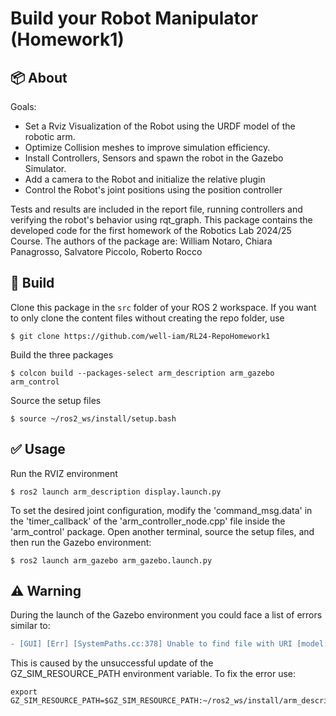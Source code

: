 # Build your Robot Manipulator (Homework1)

## :package: About
Goals:
- Set a Rviz Visualization of the Robot using the URDF model of the robotic arm.
- Optimize Collision meshes to improve simulation efficiency.
- Install Controllers, Sensors and spawn the robot in the Gazebo Simulator.
- Add a camera to the Robot and initialize the relative plugin
- Control the Robot's joint positions using the position controller

Tests and results are included in the report file, running controllers and verifying the robot's behavior using rqt_graph. 
This package contains the developed code for the first homework of the Robotics Lab 2024/25 Course. The authors of the package are:
William Notaro, Chiara Panagrosso, Salvatore Piccolo, Roberto Rocco

## :hammer: Build
Clone this package in the `src` folder of your ROS 2 workspace.  If you want to only clone the content files without creating the repo folder, use
```
$ git clone https://github.com/well-iam/RL24-RepoHomework1
```
Build the three packages
```
$ colcon build --packages-select arm_description arm_gazebo arm_control
```
Source the setup files
```
$ source ~/ros2_ws/install/setup.bash
```

## :white_check_mark: Usage
Run the RVIZ environment
```
$ ros2 launch arm_description display.launch.py
```
To set the desired joint configuration, modify the 'command_msg.data' in the 'timer_callback' of the 'arm_controller_node.cpp' file inside the 'arm_control' package. Open another terminal, source the setup files, and then run the Gazebo environment:
```
$ ros2 launch arm_gazebo arm_gazebo.launch.py
```

## :warning: Warning
During the launch of the Gazebo environment you could face a list of errors similar to:
```diff
- [GUI] [Err] [SystemPaths.cc:378] Unable to find file with URI [model://arm_description/meshes/base_link.stl]
```
This is caused by the unsuccessful update of the GZ_SIM_RESOURCE_PATH environment variable. To fix the error use:
```
export GZ_SIM_RESOURCE_PATH=$GZ_SIM_RESOURCE_PATH:~/ros2_ws/install/arm_description/share
```
